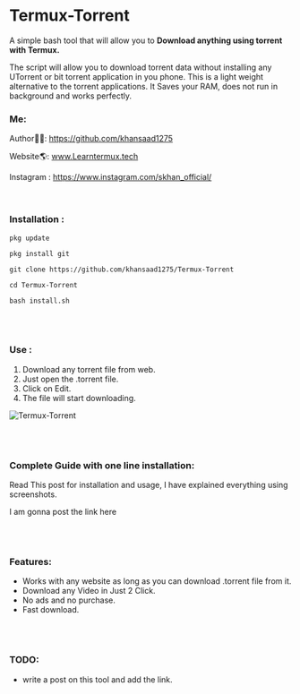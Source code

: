# Termux-Torrent
A simple bash tool that will allow you to **Download anything using torrent with Termux.**

The script will allow you to download torrent data without installing any UTorrent or bit torrent application in you phone. This is a light weight alternative to the torrent applications. It Saves your RAM, does not run in background and works perfectly.

### Me:
Author👨‍💻: https://github.com/khansaad1275 <br>

Website🌎: www.Learntermux.tech <br>

Instagram : https://www.instagram.com/skhan_official/ <br>
<br>
<br>

### Installation :

`pkg update` <br>

`pkg install git` <br>

`git clone https://github.com/khansaad1275/Termux-Torrent` <br>

`cd Termux-Torrent` <br>

`bash install.sh` <br>



<br>
<br>

### Use :

1. Download any torrent file from web.<br>
2. Just open the .torrent file.  <br>
3. Click on Edit. <br>
4. The file will start downloading.


![Termux-Torrent](https://user-images.githubusercontent.com/32749921/156878911-4a643059-825d-459a-af97-e28ec56ba425.gif)



<br>
<br>

### Complete Guide with one line installation:
Read This post for installation and usage, I have explained everything using screenshots.

I am gonna post the link here

<br>
<br>

### Features:
- Works with any website as long as you can download .torrent file from it.
- Download any Video in Just 2 Click.
- No ads and no purchase.
- Fast download.

<br>
<br>

### TODO:
- write a post on this tool and add the link.
